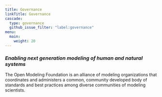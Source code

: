 ```yaml
---
title: Governance
linkTitle: Governance
cascade:
  type: governance
  github_issue_filter: "label:governance"
menu:
  main:
    weight: 20
---
```


### *Enabling next generation modeling of human and natural systems*
The Open Modeling Foundation is an alliance of modeling organizations that coordinates and administers a common, community developed body of standards and best practices among diverse communities of modeling scientists. 
